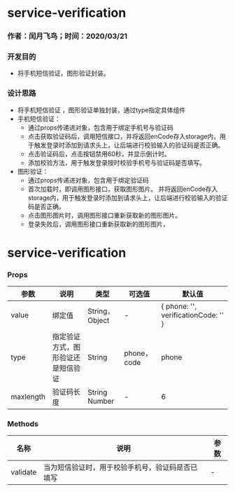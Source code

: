 #  service-verification
### 作者：闰月飞鸟；时间：2020/03/21
### 开发目的
- 将手机短信验证，图形验证封装。
### 设计思路
  - 将手机短信验证 ，图形验证单独封装，通过type指定具体组件
  - 手机短信验证：
	- 通过props传递进对象，包含用于绑定手机号与验证码
	- 点击获取验证码后，调用短信接口，并将返回enCode存入storage内，用于触发登录时添加到请求头上，让后端进行校验输入的验证码是否正确。
	- 点击验证码后，点击按钮禁用60秒，并显示倒计时。
	- 添加校验方法，用于触发登录按时校验手机号与验证码是否填写。
  - 图形验证：
	- 通过props传递进对象，包含用于绑定验证码
	- 首次加载时，即调用图形接口，获取图形图片。 并将返回enCode存入storage内，用于触发登录时添加到请求头上，让后端进行校验输入的验证码是否正确。
	- 点击图形图片时，调用图形接口重新获取新的图形图片。
	- 登录失败后，调用图形接口重新获取新的图形图片， 


# service-verification
### Props 
参数 |说明|类型|可选值|默认值
---|---|---|---|---
value |绑定值|String，Object|- | { 	phone: '', verificationCode: '' }
type |指定验证方式，图形验证还是短信验证|String|phone，code| phone
maxlength|验证码长度|String Number|-| 6

### Methods 
名称 |说明|参数
---|---|---
validate |当为短信验证时，用于校验手机号，验证码是否已填写|-